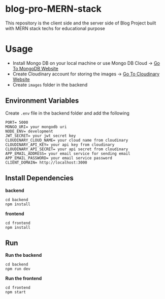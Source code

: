 # blog-pro-MERN-stack
This repository is the client side and the server side of Blog Project built with MERN stack techs  for educational purpose 


# Usage
- Install Mongo DB on your local machine or use Mongo DB Cloud -> [Go To MongoDB Website](https://www.mongodb.com)
- Create Cloudinary account for storing the images -> [Go To Cloudinary Website](https://cloudinary.com/)
- Create `images` folder in the backend

## Environment Variables
Create `.env` file in the backend folder and add the following
```
PORT= 5000
MONGO_URI= your mongodb uri
NODE_ENV= development
JWT_SECRET= your jwt secret key
CLOUDINARY_CLOUD_NAME= your cloud name from cloudinary
CLOUDINARY_API_KEY= your api key from cloudinary
CLOUDINARY_API_SECRET= your api secret from cloudinary
APP_EMAIL_ADDRESS= your email service for sending email
APP_EMAIL_PASSWORD= your email service password
CLIENT_DOMAIN= http://localhost:3000 
```


## Install Dependencies
**backend**
```
cd backend
npm install
```
**frontend**
```
cd frontend
npm install
```


## Run
**Run the backend**
```
cd backend
npm run dev
```

**Run the frontend**
```
cd frontend
npm start
```
